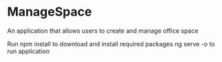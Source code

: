 # ManageSpace
An application that allows users to create and manage office space

Run npm install to download and install required packages
ng serve -o to run application